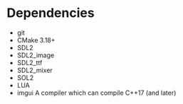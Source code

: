 # Dependencies
* git
* CMake 3.18+
* SDL2
* SDL2_image
* SDL2_ttf
* SDL2_mixer
* SOL2
* LUA
* imgui
A compiler which can compile C++17 (and later)